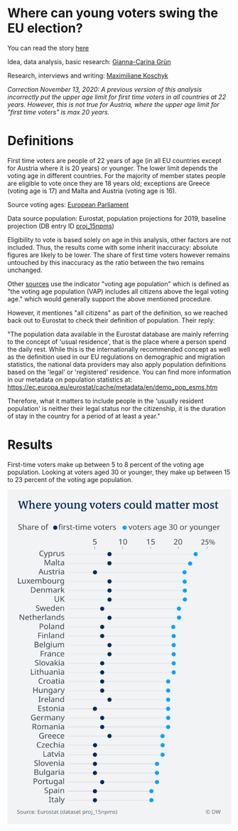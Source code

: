 # Where can young voters swing the EU election?

You can read the story [here](https://p.dw.com/p/3IrU4)

Idea, data analysis, basic research: [Gianna-Carina Grün](https://twitter.com/giannagruen)

Research, interviews and writing: [Maximiliane Koschyk](https://twitter.com/maxkoschyk)

*Correction November 13, 2020: A previous version of this analysis incorrectly put the upper age limit for first time voters in all countries at 22 years. However, this is not true for Austria, where the upper age limit for "first time voters" is max 20 years.*

# Definitions

First time voters are people of 22 years of age (in all EU countries except for Austria where it is 20 years) or younger. The lower limit depends the voting age in different countries. For the majority of member states people are eligible to vote once they are 18 years old; exceptions are Greece (voting age is 17) and Malta and Austria (voting age is 16).

Source voting ages: [European Parliament](http://www.europarl.europa.eu/RegData/etudes/ATAG/2018/623556/EPRS_ATA(2018)623556_EN.pdf)

Data source population: Eurostat, population projections for 2019, baseline projection (DB entry ID [proj_15npms](http://appsso.eurostat.ec.europa.eu/nui/show.do?dataset=proj_15npms&lang=en))

Eligibility to vote is based solely on age in this analysis, other factors are not included. Thus, the results come with some inherit inaccuracy: absolute figures are likely to be lower. The share of first time voters however remains untouched by this inaccuracy as the ratio between the two remains unchanged.

Other [sources](https://www.idea.int/data-tools/data/voter-turnout) use the indicator "voting age population" which is defined as "the voting age population (VAP) includes all citizens above the legal voting age." which would generally support the above mentioned procedure.

However, it mentiones "all citizens" as part of the definition, so we reached back out to Eurostat to check their definition of population. Their reply: 

"The population data available in the Eurostat database are mainly referring to the concept of 'usual residence', that is the place where a person spend the daily rest. While this is the internationally recommended concept as well as the definition used in our EU regulations on demographic and migration statistics, the national data providers may also apply population definitions based on the 'legal' or 'registered' residence. You can find more information in our metadata on population statistics at: https://ec.europa.eu/eurostat/cache/metadata/en/demo_pop_esms.htm

Therefore, what it matters to include people in the 'usually resident population' is neither their legal status nor the citizenship, it is the duration of stay in the country for a period of at least a year."

# Results

First-time voters make up between 5 to 8 percent of the voting age population.
Looking at voters aged 30 or younger, they make up between 15 to 23 percent of the voting age population.

![chart-share-young-voters](charts/124-EN-Share_YoungVoters-NEW-01.png)

